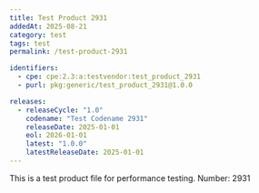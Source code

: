 ```yaml
---
title: Test Product 2931
addedAt: 2025-08-21
category: test
tags: test
permalink: /test-product-2931

identifiers:
  - cpe: cpe:2.3:a:testvendor:test_product_2931
  - purl: pkg:generic/test_product_2931@1.0.0

releases:
  - releaseCycle: "1.0"
    codename: "Test Codename 2931"
    releaseDate: 2025-01-01
    eol: 2026-01-01
    latest: "1.0.0"
    latestReleaseDate: 2025-01-01
---
```


This is a test product file for performance testing. Number: 2931
